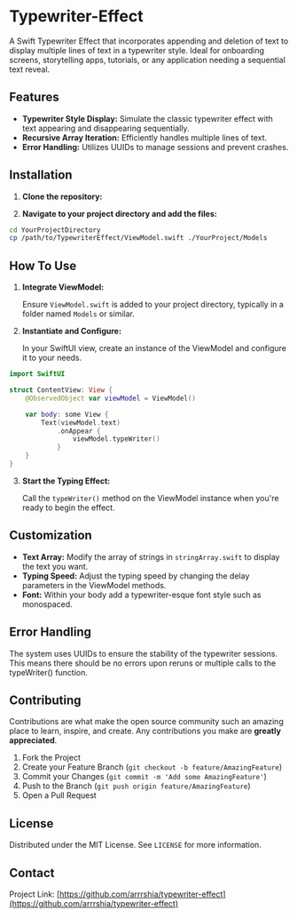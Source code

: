 
# Typewriter-Effect

A Swift Typewriter Effect that incorporates appending and deletion of text to display multiple lines of text in a typewriter style. Ideal for onboarding screens, storytelling apps, tutorials, or any application needing a sequential text reveal.

## Features

- **Typewriter Style Display:** Simulate the classic typewriter effect with text appearing and disappearing sequentially.
- **Recursive Array Iteration:** Efficiently handles multiple lines of text.
- **Error Handling:** Utilizes UUIDs to manage sessions and prevent crashes.

## Installation

1. **Clone the repository:**

2. **Navigate to your project directory and add the files:**

```bash
cd YourProjectDirectory
cp /path/to/TypewriterEffect/ViewModel.swift ./YourProject/Models
```

## How To Use

1. **Integrate ViewModel:**

    Ensure `ViewModel.swift` is added to your project directory, typically in a folder named `Models` or similar.

2. **Instantiate and Configure:**

    In your SwiftUI view, create an instance of the ViewModel and configure it to your needs.

```swift
import SwiftUI

struct ContentView: View {
    @ObservedObject var viewModel = ViewModel()

    var body: some View {
        Text(viewModel.text)
            .onAppear {
                viewModel.typeWriter()
            }
    }
}
```

3. **Start the Typing Effect:**

    Call the `typeWriter()` method on the ViewModel instance when you're ready to begin the effect.

## Customization

- **Text Array:** Modify the array of strings in `stringArray.swift` to display the text you want.
- **Typing Speed:** Adjust the typing speed by changing the delay parameters in the ViewModel methods.
- **Font:** Within your body add a typewriter-esque font style such as monospaced.

## Error Handling

The system uses UUIDs to ensure the stability of the typewriter sessions. This means there should be no errors upon reruns or multiple calls to the typeWriter() function.

## Contributing

Contributions are what make the open source community such an amazing place to learn, inspire, and create. Any contributions you make are **greatly appreciated**.

1. Fork the Project
2. Create your Feature Branch (`git checkout -b feature/AmazingFeature`)
3. Commit your Changes (`git commit -m 'Add some AmazingFeature'`)
4. Push to the Branch (`git push origin feature/AmazingFeature`)
5. Open a Pull Request

## License

Distributed under the MIT License. See `LICENSE` for more information.

## Contact

Project Link: [https://github.com/arrrshia/typewriter-effect](https://github.com/arrrshia/typewriter-effect)

